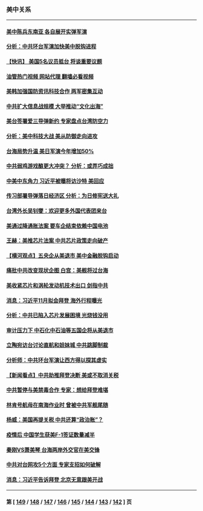 ### 美中关系
---
#### [美中陈兵东南亚 各自展开实弹军演](../../pages/nf1412576/n13802464.md?08150445) 
#### [分析：中共环台军演加快美中脱钩进程](../../pages/nf1412576/n13801526.md?08150445) 
#### [【快讯】 美国5名议员抵台 将谈重要议题](../../pages/nf1412576/n13802345.md?08150445) 
#### [油管热门视频 网站代理 翻墙必看视频](http://209.222.30.114:81/youtube.html?08150445)
#### [美韩加强国防资讯科技合作 两军密集互动](../../pages/nf1412576/n13802086.md?08150445) 
#### [中共扩大信息战规模 大举推动“文化出海”](../../pages/nf1412576/n13802065.md?08150445) 
#### [美台签署爱三导弹新约 专家盘点台湾防空力](../../pages/nf1412576/n13802032.md?08150445) 
#### [分析：美中科技大战 美从防御走向进攻](../../pages/nf1412576/n13802014.md?08150445) 
#### [台海局势升温 美日军演今年增加50%](../../pages/nf1412576/n13801967.md?08150445) 
#### [中共弱鸡游戏酿更大冲突？ 分析：或弄巧成拙](../../pages/nf1412576/n13801932.md?08150445) 
#### [中美中东角力 习近平被曝将访沙特 美回应](../../pages/nf1412576/n13801866.md?08150445) 
#### [传习部署导弹落日经济区 分析：为日修宪送大礼](../../pages/nf1412576/n13801721.md?08150445) 
#### [台湾外长吴钊燮：欢迎更多外国代表团来台](../../pages/nf1412576/n13801684.md?08150445) 
#### [美通过降通胀法案 要车企结束依赖中国电池](../../pages/nf1412576/n13801475.md?08150445) 
#### [王赫：美推芯片法案 中共芯片政策走向破产](../../pages/nf1412576/n13801025.md?08150445) 
#### [【横河观点】五央企从美退市 美中金融脱钩启动](../../pages/nf1412576/n13801413.md?08150445) 
#### [痛批中共改变现状企图 白宫：美舰将过台海](../../pages/nf1412576/n13801374.md?08150445) 
#### [美收紧芯片和涡轮发动机技术出口 剑指中共](../../pages/nf1412576/n13801362.md?08150445) 
#### [消息：习近平11月拟会拜登 海外行程曝光](../../pages/nf1412576/n13801224.md?08150445) 
#### [分析：中共已陷入芯片发展困境 光烧钱没用](../../pages/nf1412576/n13800612.md?08150445) 
#### [审计压力下 中石化中石油等五国企将从美退市](../../pages/nf1412576/n13801151.md?08150445) 
#### [立陶宛访台讨论直航和姐妹城 中共跳脚制裁](../../pages/nf1412576/n13801195.md?08150445) 
#### [分析师：中共环台军演让西方得以探其虚实](../../pages/nf1412576/n13800995.md?08150445) 
#### [【新闻看点】中共助推拜登决断 美或不取消关税](../../pages/nf1412576/n13800604.md?08150445) 
#### [中共暂停与美禁毒合作 专家：想给拜登难堪](../../pages/nf1412576/n13800862.md?08150445) 
#### [林肯号航母在南海作业时 曾被中共军舰尾随](../../pages/nf1412576/n13800709.md?08150445) 
#### [杨威：美国再提关税 中共还算“政治账”？](../../pages/nf1412576/n13800728.md?08150445) 
#### [疫情后 中国学生获美F-1签证数量减半](../../pages/nf1412576/n13800507.md?08150445) 
#### [秦刚VS萧美琴 台海两岸外交官在美交锋](../../pages/nf1412576/n13800556.md?08150445) 
#### [中共对台网攻5个方面 专家支招如何破解](../../pages/nf1412576/n13800427.md?08150445) 
#### [消息：习近平告诉拜登 北京无意跟美开战](../../pages/nf1412576/n13800541.md?08150445) 

---
#### 第 [ [149](./149.md?08150445) / [148](./148.md?08150445) / [147](./147.md?08150445) / [146](./146.md?08150445) / [145](./145.md?08150445) / [144](./144.md?08150445) / [143](./143.md?08150445) / [142](./142.md?08150445) ] 页

